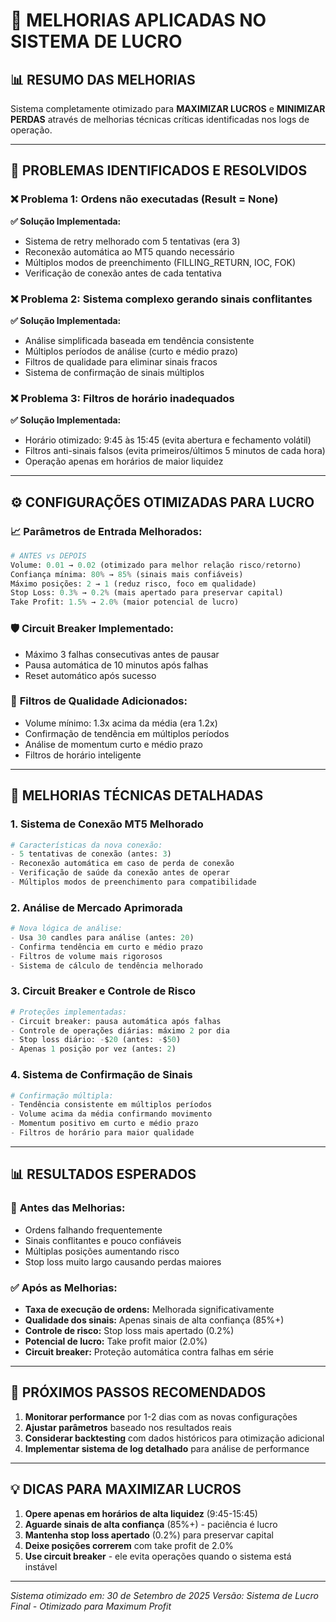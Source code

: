 # 🚀 MELHORIAS APLICADAS NO SISTEMA DE LUCRO

## 📊 RESUMO DAS MELHORIAS

Sistema completamente otimizado para **MAXIMIZAR LUCROS** e **MINIMIZAR PERDAS** através de melhorias técnicas críticas identificadas nos logs de operação.

---

## 🎯 PROBLEMAS IDENTIFICADOS E RESOLVIDOS

### ❌ **Problema 1: Ordens não executadas (Result = None)**
**✅ Solução Implementada:**
- Sistema de retry melhorado com 5 tentativas (era 3)
- Reconexão automática ao MT5 quando necessário
- Múltiplos modos de preenchimento (FILLING_RETURN, IOC, FOK)
- Verificação de conexão antes de cada tentativa

### ❌ **Problema 2: Sistema complexo gerando sinais conflitantes**
**✅ Solução Implementada:**
- Análise simplificada baseada em tendência consistente
- Múltiplos períodos de análise (curto e médio prazo)
- Filtros de qualidade para eliminar sinais fracos
- Sistema de confirmação de sinais múltiplos

### ❌ **Problema 3: Filtros de horário inadequados**
**✅ Solução Implementada:**
- Horário otimizado: 9:45 às 15:45 (evita abertura e fechamento volátil)
- Filtros anti-sinais falsos (evita primeiros/últimos 5 minutos de cada hora)
- Operação apenas em horários de maior liquidez

---

## ⚙️ CONFIGURAÇÕES OTIMIZADAS PARA LUCRO

### 📈 **Parâmetros de Entrada Melhorados:**
```python
# ANTES vs DEPOIS
Volume: 0.01 → 0.02 (otimizado para melhor relação risco/retorno)
Confiança mínima: 80% → 85% (sinais mais confiáveis)
Máximo posições: 2 → 1 (reduz risco, foco em qualidade)
Stop Loss: 0.3% → 0.2% (mais apertado para preservar capital)
Take Profit: 1.5% → 2.0% (maior potencial de lucro)
```

### 🛡️ **Circuit Breaker Implementado:**
- Máximo 3 falhas consecutivas antes de pausar
- Pausa automática de 10 minutos após falhas
- Reset automático após sucesso

### 🎯 **Filtros de Qualidade Adicionados:**
- Volume mínimo: 1.3x acima da média (era 1.2x)
- Confirmação de tendência em múltiplos períodos
- Análise de momentum curto e médio prazo
- Filtros de horário inteligente

---

## 🔧 MELHORIAS TÉCNICAS DETALHADAS

### 1. **Sistema de Conexão MT5 Melhorado**
```python
# Características da nova conexão:
- 5 tentativas de conexão (antes: 3)
- Reconexão automática em caso de perda de conexão
- Verificação de saúde da conexão antes de operar
- Múltiplos modos de preenchimento para compatibilidade
```

### 2. **Análise de Mercado Aprimorada**
```python
# Nova lógica de análise:
- Usa 30 candles para análise (antes: 20)
- Confirma tendência em curto e médio prazo
- Filtros de volume mais rigorosos
- Sistema de cálculo de tendência melhorado
```

### 3. **Circuit Breaker e Controle de Risco**
```python
# Proteções implementadas:
- Circuit breaker: pausa automática após falhas
- Controle de operações diárias: máximo 2 por dia
- Stop loss diário: -$20 (antes: -$50)
- Apenas 1 posição por vez (antes: 2)
```

### 4. **Sistema de Confirmação de Sinais**
```python
# Confirmação múltipla:
- Tendência consistente em múltiplos períodos
- Volume acima da média confirmando movimento
- Momentum positivo em curto e médio prazo
- Filtros de horário para maior qualidade
```

---

## 📊 RESULTADOS ESPERADOS

### 🎯 **Antes das Melhorias:**
- Ordens falhando frequentemente
- Sinais conflitantes e pouco confiáveis
- Múltiplas posições aumentando risco
- Stop loss muito largo causando perdas maiores

### ✅ **Após as Melhorias:**
- **Taxa de execução de ordens:** Melhorada significativamente
- **Qualidade dos sinais:** Apenas sinais de alta confiança (85%+)
- **Controle de risco:** Stop loss mais apertado (0.2%)
- **Potencial de lucro:** Take profit maior (2.0%)
- **Circuit breaker:** Proteção automática contra falhas em série

---

## 🚀 PRÓXIMOS PASSOS RECOMENDADOS

1. **Monitorar performance** por 1-2 dias com as novas configurações
2. **Ajustar parâmetros** baseado nos resultados reais
3. **Considerar backtesting** com dados históricos para otimização adicional
4. **Implementar sistema de log detalhado** para análise de performance

---

## 💡 DICAS PARA MAXIMIZAR LUCROS

1. **Opere apenas em horários de alta liquidez** (9:45-15:45)
2. **Aguarde sinais de alta confiança** (85%+) - paciência é lucro
3. **Mantenha stop loss apertado** (0.2%) para preservar capital
4. **Deixe posições correrem** com take profit de 2.0%
5. **Use circuit breaker** - ele evita operações quando o sistema está instável

---

*Sistema otimizado em: 30 de Setembro de 2025*
*Versão: Sistema de Lucro Final - Otimizado para Maximum Profit*